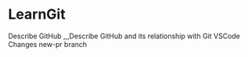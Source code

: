 # LearnGit
Describe GitHub ,,,Describe GitHub and its relationship with Git
VSCode Changes
new-pr branch